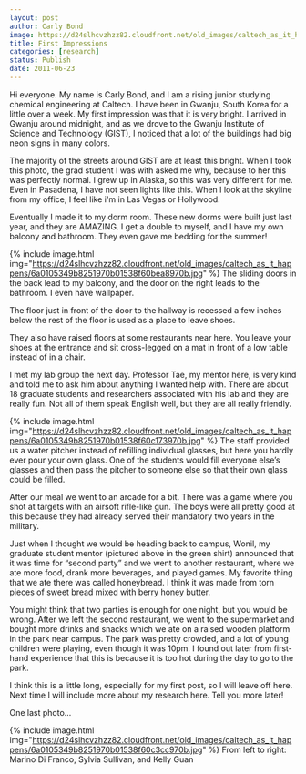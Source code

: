 ```yaml
---
layout: post
author: Carly Bond
image: https://d24slhcvzhzz82.cloudfront.net/old_images/caltech_as_it_happens/6a0105349b8251970b01538f60bad5970b.jpg
title: First Impressions 
categories: [research]
status: Publish
date: 2011-06-23
---
```



Hi everyone. My name is Carly Bond, and I am a rising junior studying chemical engineering at Caltech. I have been in Gwanju, South Korea for a little over a week. My first impression was that it is very bright. I arrived in Gwanju around midnight, and as we drove to the Gwanju Institute of Science and Technology (GIST), I noticed that a lot of the buildings had big neon signs in many colors.

The majority of the streets around GIST are at least this bright. When I took this photo, the grad student I was with asked me why, because to her this was perfectly normal. I grew up in Alaska, so this was very different for me. Even in Pasadena, I have not seen lights like this. When I look at the skyline from my office, I feel like i'm in Las Vegas or Hollywood.

Eventually I made it to my dorm room. These new dorms were built just last year, and they are AMAZING. I get a double to myself, and I have my own balcony and bathroom. They even gave me bedding for the summer!

{% include image.html img="https://d24slhcvzhzz82.cloudfront.net/old_images/caltech_as_it_happens/6a0105349b8251970b01538f60bea8970b.jpg" %}
The sliding doors in the back lead to my balcony, and the door on the right leads to the bathroom. I even have wallpaper.

The floor just in front of the door to the hallway is recessed a few inches below the rest of the floor is used as a place to leave shoes.

They also have raised floors at some restaurants near here. You leave your shoes at the entrance and sit cross-legged on a mat in front of a low table instead of in a chair.

I met my lab group the next day. Professor Tae, my mentor here, is very kind and told me to ask him about anything I wanted help with. There are about 18 graduate students and researchers associated with his lab and they are really fun. Not all of them speak English well, but they are all really friendly.


{% include image.html img="https://d24slhcvzhzz82.cloudfront.net/old_images/caltech_as_it_happens/6a0105349b8251970b01538f60c173970b.jpg" %}
The staff provided us a water pitcher instead of refilling individual glasses, but here you hardly ever pour your own glass. One of the students would fill everyone else’s glasses and then pass the pitcher to someone else so that their own glass could be filled.

After our meal we went to an arcade for a bit. There was a game where you shot at targets with an airsoft rifle-like gun. The boys were all pretty good at this because they had already served their mandatory two years in the military.

Just when I thought we would be heading back to campus, Wonil, my graduate student mentor (pictured above in the green shirt) announced that it was time for “second party” and we went to another restaurant, where we ate more food, drank more beverages, and played games. My favorite thing that we ate there was called honeybread. I think it was made from torn pieces of sweet bread mixed with berry honey butter.

You might think that two parties is enough for one night, but you would be wrong. After we left the second restaurant, we went to the supermarket and bought more drinks and snacks which we ate on a raised wooden platform in the park near campus. The park was pretty crowded, and a lot of young children were playing, even though it was 10pm. I found out later from first-hand experience that this is because it is too hot during the day to go to the park.

I think this is a little long, especially for my first post, so I will leave off here. Next time I will include more about my research here. Tell you more later!

One last photo…

{% include image.html img="https://d24slhcvzhzz82.cloudfront.net/old_images/caltech_as_it_happens/6a0105349b8251970b01538f60c3cc970b.jpg" %}
From left to right: Marino Di Franco, Sylvia Sullivan, and Kelly Guan

